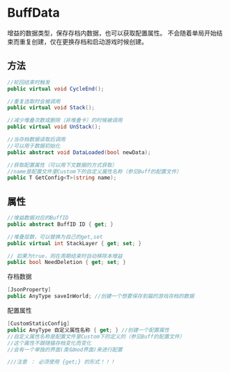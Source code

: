 
<h1>BuffData</h1>

增益的数据类型，保存存档内数据，也可以获取配置属性。
不会随着单局开始结束而重复创建，仅在更换存档和启动游戏时候创建。

<h2>方法</h2>


```csharp
//轮回结束时触发
public virtual void CycleEnd(); 
```


```csharp
//重复选取时会被调用
public virtual void Stack(); 
```

```csharp
//减少堆叠次数或删除（非堆叠卡）的时候被调用
public virtual void UnStack(); 
```

```csharp
//当存档数据读取后调用
//可以用于数据初始化
public abstract void DataLoaded(bool newData); 
```

```csharp
//获取配置属性（可以用下文数据的方式获取）
//name是配置文件里Custom下的自定义属性名称（参见Buff的配置文件）
public T GetConfig<T>(string name);
```

<h2>属性</h2>

```csharp
//增益数据对应的BuffID
public abstract BuffID ID { get; }
```

```csharp
//堆叠层数，可以替换为自己的get,set
public virtual int StackLayer { get; set; }
```

```csharp
// 如果为true，则在周期结束时自动移除本增益
public bool NeedDeletion { get; set; }
```


存档数据
```csharp
[JsonProperty]
public AnyType saveInWorld; //创建一个想要保存到猫的游戏存档的数据
```

配置属性
```csharp
[CustomStaticConfig]
public AnyType 自定义属性名称 { get; } //创建一个配置属性
//自定义属性名称是配置文件里Custom下的定义的（参见Buff的配置文件）
//这个属性不跟随猫存档变化而变化
//会有一个单独的界面(类似mod界面)来进行配置

///注意 ： 必须使用 {get;} 的形式！！！
```




